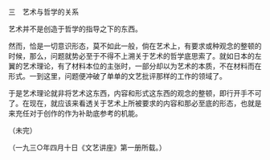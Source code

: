 三　艺术与哲学的关系

  

艺术并不是创造于哲学的指导之下的东西。

然而，恰是一切意识形态，莫不如此一般，倘在艺术上，有要求或种观念的整顿的时候，那么，问题就势必至于不得不上溯关于艺术的哲学底思索了。就如日本的左翼的艺术理论，有了材料本位的主张时，一部分却以为艺术的本质，不在材料而在形式。一到这里，问题便冲破了单单的文艺批评那样的工作的领域了。

于是艺术理论就非将艺术这东西，内容和形式这东西的观念的整顿，即行开手不可了。在现在，就应该来看透关于艺术上所被要求的内容和那必至底的形态，也就是来充任对于创作的作为补助底参考的机能。

  

（未完）

（一九三○年四月十日《文艺讲座》第一册所载。）